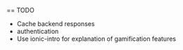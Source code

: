 == TODO

* Cache backend responses
* authentication
* Use ionic-intro for explanation of gamification features
